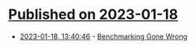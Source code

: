# [Published on 2023-01-18](index.md)

* [2023-01-18, 13:40:46](https://lobste.rs/s/xngcgv/benchmarking_gone_wrong) - [Benchmarking Gone Wrong](https://www.youtube.com/watch?v=vm1GJMp0QN4&t=1069s)
